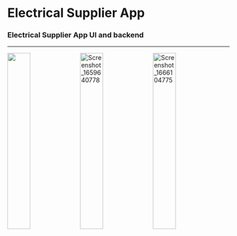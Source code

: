 <h1>Electrical Supplier App</h1>

<h3>
Electrical Supplier App UI and backend
</h3>
<p>
</p>
<hr>
<div style = ""> 
<img src="https://user-images.githubusercontent.com/102475069/196632952-349c0bf9-a0a2-45d2-a0c1-3f7e34dd823c.png" alt="" width="32%"/>
<img src="https://user-images.githubusercontent.com/102475069/196633092-f933f964-5930-4686-8ce8-9e702ebfb1b7.png" alt="Screenshot_1659640778" width="32%"/>
<img src="https://user-images.githubusercontent.com/102475069/196633198-ff6e1bdd-cad5-4085-b9d1-df5bd793f971.png" alt="Screenshot_1666104775" width="32%"/>
</div>
